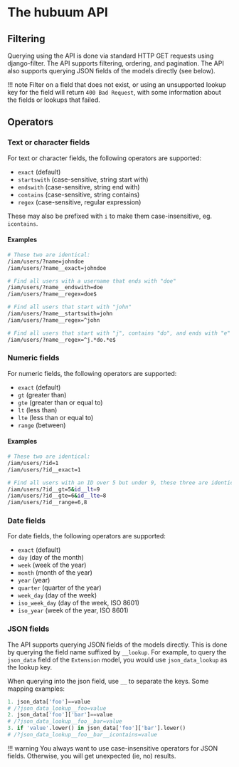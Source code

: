 # The hubuum API

## Filtering

Querying using the API is done via standard HTTP GET requests using django-filter. The API supports filtering, ordering, and pagination. The API also supports querying JSON fields of the models directly (see below).

!!! note
    Filter on a field that does not exist, or using an unsupported lookup key for the field will return `400 Bad Request`, with some information about the fields or lookups that failed.

## Operators

### Text or character fields

For text or character fields, the following operators are supported:

- `exact` (default)
- `startswith` (case-sensitive, string start with)
- `endswith` (case-sensitive, string end with)
- `contains` (case-sensitive, string contains)
- `regex` (case-sensitive, regular expression)

These may also be prefixed with `i` to make them case-insensitive, eg. `icontains`.

#### Examples 

```bash
# These two are identical:
/iam/users/?name=johndoe
/iam/users/?name__exact=johndoe

# Find all users with a username that ends with "doe"
/iam/users/?name__endswith=doe
/iam/users/?name__regex=doe$

# Find all users that start with "john"
/iam/users/?name__startswith=john
/iam/users/?name__regex=^john

# Find all users that start with "j", contains "do", and ends with "e"
/iam/users/?name__regex=^j.*do.*e$
```


### Numeric fields

For numeric fields, the following operators are supported:

- `exact` (default)
- `gt` (greater than)
- `gte` (greater than or equal to)
- `lt` (less than)
- `lte` (less than or equal to)
- `range` (between)

#### Examples 

```bash
# These two are identical:
/iam/users/?id=1
/iam/users/?id__exact=1

# Find all users with an ID over 5 but under 9, these three are identical
/iam/users/?id__gt=5&id__lt=9
/iam/users/?id__gte=6&id__lte=8
/iam/users/?id__range=6,8
```


### Date fields

For date fields, the following operators are supported:

- `exact` (default)
- `day` (day of the month)
- `week` (week of the year)
- `month` (month of the year)
- `year` (year)
- `quarter` (quarter of the year)
- `week_day` (day of the week)
- `iso_week_day` (day of the week, ISO 8601)
- `iso_year` (week of the year, ISO 8601)


### JSON fields

The API supports querying JSON fields of the models directly. This is done by querying the field name suffixed by `__lookup`. For example, to query the `json_data` field of the `Extension` model, you would use `json_data_lookup` as the lookup key.

When querying into the json field, use `__` to separate the keys. Some mapping examples:

```python
1. json_data['foo']==value
# /?json_data_lookup__foo=value
2. json_data['foo']['bar']==value
# /?json_data_lookup__foo__bar=value
3. if 'value'.lower() in json_data['foo']['bar'].lower()
# /?json_data_lookup__foo__bar__icontains=value
```

!!! warning
    You always want to use case-insensitive operators for JSON fields. Otherwise, you will get unexpected (ie, no) results.



